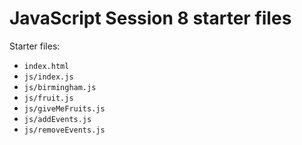 # JavaScript Session 8 starter files

Starter files:

- `index.html`
- `js/index.js`
- `js/birmingham.js`
- `js/fruit.js`
- `js/giveMeFruits.js`
- `js/addEvents.js`
- `js/removeEvents.js`
